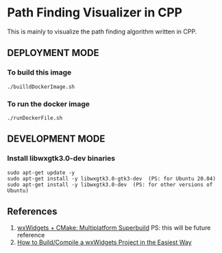 # Path Finding Visualizer in CPP
This is mainly to visualize the path finding algorithm written in CPP.

## DEPLOYMENT MODE

### To build this image
```
./builldDockerImage.sh
```

### To run the docker image
```
./runDockerFile.sh
```

## DEVELOPMENT MODE

### Install libwxgtk3.0-dev binaries
```
sudo apt-get update -y
sudo apt-get install -y libwxgtk3.0-gtk3-dev  (PS: for Ubuntu 20.04)
sudo apt-get install -y libwxgtk3.0-dev  (PS: for other versions of Ubuntu)
```

## References
1. [wxWidgets + CMake: Multiplatform Superbuild](https://justdevtutorials.medium.com/wxwidgets-cmake-multiplatform-superbuild-4ea86c4e6eda) PS: this will be future reference
2. [How to Build/Compile a wxWidgets Project in the Easiest Way](https://www.youtube.com/watch?v=JD1fZWMokkY)